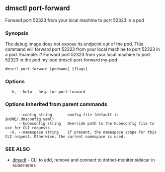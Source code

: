 ## dmsctl port-forward

Forward port 52323 from your local machine to port 52323 in a pod

### Synopsis

The debug image does not expose its endpoint out of the pod.
This command will forward port 52323 from your local machine to port 52323 in a pod.
Example:
	# Forward port 52323 from your local machine to port 52323 in the pod my-pod
	dmsctl port-forward my-pod

```
dmsctl port-forward [podname] [flags]
```

### Options

```
  -h, --help   help for port-forward
```

### Options inherited from parent commands

```
      --config string       config file (default is $HOME/.dmsconfig.yaml)
      --kubeconfig string   Override path to the kubeconfig file to use for CLI requests.
  -n, --namespace string    If present, the namespace scope for this CLI request. Otherwise, the current namespace is used.
```

### SEE ALSO

* [dmsctl](dmsctl.md)	 - CLI to add, remove and connect to dotnet-moniter sidecar in kubernetes

